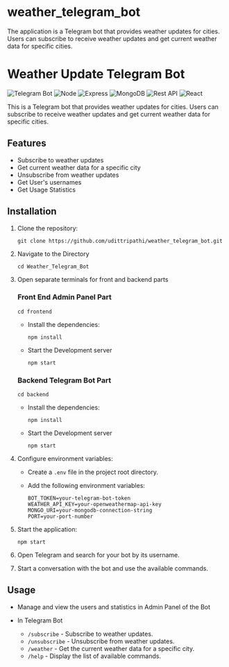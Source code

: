 # weather_telegram_bot

The application is a Telegram bot that provides weather updates for cities. Users can subscribe to receive weather updates and get current weather data for specific cities.


# Weather Update Telegram Bot

![Telegram Bot](https://badgen.net/static/Telegram/Bot/blue?icon=telegram)
![Node](https://img.shields.io/badge/Node.js-JS-green)
![Express](https://img.shields.io/badge/Express.js-JS-orange)
![MongoDB](https://img.shields.io/badge/MongoDB-DB-red)
![Rest API](https://img.shields.io/badge/REST-API-blueviolet)
![React](https://img.shields.io/badge/React-JS-pink)


This is a Telegram bot that provides weather updates for cities. Users can subscribe to receive weather updates and get current weather data for specific cities.

## Features

- Subscribe to weather updates
- Get current weather data for a specific city
- Unsubscribe from weather updates
- Get User's usernames
- Get Usage Statistics

## Installation

1. Clone the repository:

   ```shell
   git clone https://github.com/udittripathi/weather_telegram_bot.git
   ```

2. Navigate to the Directory

   ```shell
   cd Weather_Telegram_Bot
   ```

3. Open separate terminals for front and backend parts

   ### Front End Admin Panel Part

      ```shell
      cd frontend
      ```
    - Install the dependencies:

      ```shell
      npm install
      ```

    - Start the Development server
  
      ```shell
      npm start
      ```

   ### Backend Telegram Bot Part

      ```shell
      cd backend
      ```
      
    - Install the dependencies:

      ```shell
      npm install
      ```

   - Start the Development server
  
      ```shell
      npm start
      ```

5. Configure environment variables:

   - Create a `.env` file in the project root directory.
   - Add the following environment variables:

     ```dotenv
     BOT_TOKEN=your-telegram-bot-token
     WEATHER_API_KEY=your-openweathermap-api-key
     MONGO_URI=your-mongodb-connection-string
     PORT=your-port-number
     ```

6. Start the application:

   ```shell
   npm start
   ```

7. Open Telegram and search for your bot by its username.
8. Start a conversation with the bot and use the available commands.

## Usage

- Manage and view the users and statistics in Admin Panel of the Bot

- In Telegram Bot
   - `/subscribe` - Subscribe to weather updates.
   - `/unsubscribe` - Unsubscribe from weather updates.
   - `/weather` - Get the current weather data for a specific city.
   - `/help` - Display the list of available commands.


